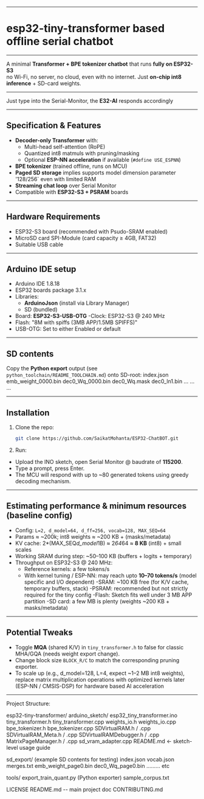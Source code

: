 ---------------------------------------------------------------------------------------------------
# esp32-tiny-transformer based offline serial chatbot
---------------------------------------------------------------------------------------------------
A minimal **Transformer + BPE tokenizer chatbot** that runs **fully on ESP32-S3**   
no Wi-Fi, no server, no cloud, even with no internet. Just **on-chip int8 inference** + SD-card weights.

---------------------------------------------------------------------------------------------------
Just type into the Serial-Monitor, the **E32-AI** responds accordingly

---------------------------------------------------------------------------------------------------
## Specification & Features

- **Decoder-only Transformer** with:
  - Multi-head self-attention (RoPE)
  - Quantized int8 matmuls with pruning/masking
  - Optional **ESP-NN acceleration** if available (`#define USE_ESPNN`)
- **BPE tokenizer** (trained offline, runs on MCU)
- **Paged SD storage** implies supports model dimension parameter '128/256` even with limited RAM
- **Streaming chat loop** over Serial Monitor
- Compatible with **ESP32-S3 + PSRAM** boards

---------------------------------------------------------------------------------------------------
## Hardware Requirements

- ESP32-S3 board (recommended with Psudo-SRAM enabled)
- MicroSD card SPI-Module (card capacity ≥ 4GB, FAT32)
- Suitable USB cable

---------------------------------------------------------------------------------------------------
## Arduino IDE setup
- Arduino IDE 1.8.18
- ESP32 boards package 3.1.x
- Libraries:
  - **ArduinoJson** (install via Library Manager)
  - SD (bundled)
- Board: **ESP32-S3-USB-OTG**
-Clock: ESP32-S3 @ 240 MHz
- Flash: "8M with spiffs (3MB APP/1.5MB SPIFFS)"
- USB-OTG: Set to either Enabled or default

---------------------------------------------------------------------------------------------------
## SD contents
Copy the **Python export** output (see `python_toolchain/README_TOOLCHAIN.md`) onto SD-root:
index.json
emb_weight_0000.bin
dec0_Wq_0000.bin
dec0_Wq.mask
dec0_ln1.bin
...
...
...

---------------------------------------------------------------------------------------------------
## Installation

1. Clone the repo:

   ```bash
   git clone https://github.com/SaikatMohanta/ESP32-ChatBOT.git


2. Run:
- Upload the INO sketch, open Serial Monitor @ baudrate of **115200**.
- Type a prompt, press Enter.
- The MCU will respond with up to ~80 generated tokens using greedy decoding mechanism.

---------------------------------------------------------------------------------------------------
## Estimating performance & minimum resources (baseline config)
- Config: `L=2, d_model=64, d_ff=256, vocab=128, MAX_SEQ=64`
- Params ≈ ~200k; int8 weights ≈ ~200 KB + (masks/metadata)
- KV cache: 2*(MAX_SEQ*d_model*1B) ≈ 2*64*64 ≈ **8 KB** (int8) + small scales
- Working SRAM during step: ~50–100 KB (buffers + logits + temporary)
- Throughput on ESP32-S3 @ 240 MHz:
  - Reference kernels: a few tokens/s
  - With kernel tuning / ESP-NN: may reach upto **10–70 tokens/s** (model specific and I/O dependent)
-SRAM: ~100 KB free (for K/V cache, temporary buffers, stack)
-PSRAM: recommended but not strictly required for the tiny config
-Flash: Sketch fits well under 3 MB APP partition
-SD card: a few MB is plenty (weights ~200 KB + masks/metadata)

---------------------------------------------------------------------------------------------------
## Potential Tweaks
- Toggle **MQA** (shared K/V) in `tiny_transformer.h` to false for classic MHA/GQA (needs weight export change).
- Change block size `BLOCK_R/C` to match the corresponding pruning exporter.
- To scale up (e.g., d_model=128, L=4, expect ~1–2 MB int8 weights), replace matrix multiplication operations with optimized kernels later (ESP-NN / CMSIS-DSP) for hardware based AI acceleration

---------------------------------------------------------------------------------------------------
Project Structure:

esp32-tiny-transformer/
  arduino_sketch/
       esp32_tiny_transformer.ino
       tiny_transformer.h
       tiny_transformer.cpp
       weights_io.h
       weights_io.cpp
       bpe_tokenizer.h
       bpe_tokenizer.cpp
       SDVirtualRAM.h / .cpp
       SDVirtualRAM_Meta.h / .cpp
       SDVirtualRAMDebugger.h / .cpp
       MatrixPageManager.h / .cpp
       sd_vram_adapter.cpp
       README.md   ← sketch-level usage guide

sd_export/   (example SD contents for testing)
         index.json
         vocab.json
         merges.txt
         emb_weight_page0.bin
         dec0_Wq_page0.bin
         ......... etc

tools/
       export_train_quant.py   (Python exporter)
       sample_corpus.txt

LICENSE
README.md   -- main project doc
CONTRIBUTING.md
